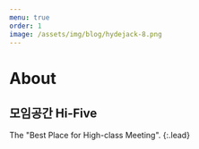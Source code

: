 ```yaml
---
menu: true
order: 1
image: /assets/img/blog/hydejack-8.png
---
```


# About
## 모임공간 Hi-Five 

The "Best Place for High-class Meeting".
{:.lead}

